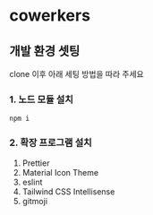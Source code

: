 # cowerkers

## 개발 환경 셋팅

clone 이후 아래 세팅 방법을 따라 주세요

### 1. 노드 모듈 설치

```
npm i
```

### 2. 확장 프로그램 설치

1. Prettier
2. Material Icon Theme
3. eslint
4. Tailwind CSS Intellisense
5. gitmoji

